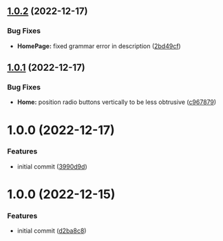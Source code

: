 ## [1.0.2](https://github.com/bloc-state/hacker-news/compare/v1.0.1...v1.0.2) (2022-12-17)


### Bug Fixes

* **HomePage:** fixed grammar error in description ([2bd49cf](https://github.com/bloc-state/hacker-news/commit/2bd49cfec45816b03628d5dbe449ae6b9243594f))

## [1.0.1](https://github.com/bloc-state/hacker-news/compare/v1.0.0...v1.0.1) (2022-12-17)


### Bug Fixes

* **Home:** position radio buttons vertically to be less obtrusive ([c967879](https://github.com/bloc-state/hacker-news/commit/c9678796587fe08729fb02a8e57b8f0b29522645))

# 1.0.0 (2022-12-17)


### Features

* initial commit ([3990d9d](https://github.com/bloc-state/hacker-news/commit/3990d9def025be64897143f02ce07dadcecf10ac))

# 1.0.0 (2022-12-15)

### Features

- initial commit ([d2ba8c8](https://github.com/bloc-state/todos/commit/d2ba8c82b1cde83a5e021c8b73ee1cf7232f807b))
